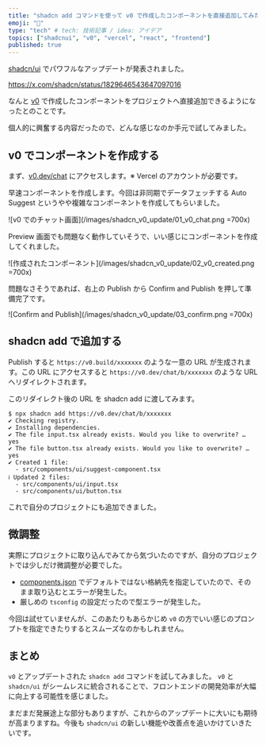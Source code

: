 ```yaml
---
title: "shadcn add コマンドを使って v0 で作成したコンポーネントを直接追加してみた"
emoji: "🚀"
type: "tech" # tech: 技術記事 / idea: アイデア
topics: ["shadcnui", "v0", "vercel", "react", "frontend"]
published: true
---
```


[shadcn/ui](https://github.com/shadcn-ui/ui) でパワフルなアップデートが発表されました。

https://x.com/shadcn/status/1829646543647097016

なんと [v0](https://v0.dev/) で作成したコンポーネントをプロジェクトへ直接追加できるようになったとのことです。

個人的に興奮する内容だったので、どんな感じなのか手元で試してみました。

## v0 でコンポーネントを作成する

まず、[v0.dev/chat](https://v0.dev/chat) にアクセスします。※ Vercel のアカウントが必要です。

早速コンポーネントを作成します。今回は非同期でデータフェッチする Auto Suggest というやや複雑なコンポーネントを作成してもらいました。

![v0 でのチャット画面](/images/shadcn_v0_update/01_v0_chat.png =700x)

Preview 画面でも問題なく動作していそうで、いい感じにコンポーネントを作成してくれました。

![作成されたコンポーネント](/images/shadcn_v0_update/02_v0_created.png =700x)

問題なさそうであれば、右上の Publish から Confirm and Publish を押して準備完了です。

![Confirm and Publish](/images/shadcn_v0_update/03_confirm.png =700x)

## shadcn add で追加する

Publish すると `https://v0.build/xxxxxxx` のような一意の URL が生成されます。この URL にアクセスすると `https://v0.dev/chat/b/xxxxxxx` のような URL へリダイレクトされます。

このリダイレクト後の URL を shadcn add に渡してみます。

```
$ npx shadcn add https://v0.dev/chat/b/xxxxxxx
✔ Checking registry.
✔ Installing dependencies.
✔ The file input.tsx already exists. Would you like to overwrite? … yes
✔ The file button.tsx already exists. Would you like to overwrite? … yes
✔ Created 1 file:
  - src/components/ui/suggest-component.tsx
ℹ Updated 2 files:
  - src/components/ui/input.tsx
  - src/components/ui/button.tsx
```

これで自分のプロジェクトにも追加できました。

## 微調整
実際にプロジェクトに取り込んでみてから気づいたのですが、自分のプロジェクトでは少しだけ微調整が必要でした。
- [components.json](https://ui.shadcn.com/docs/components-json) でデフォルトではない格納先を指定していたので、そのまま取り込むとエラーが発生した。
- 厳しめの `tsconfig` の設定だったので型エラーが発生した。

今回は試せていませんが、このあたりもあらかじめ `v0` の方でいい感じのプロンプトを指定できたりするとスムーズなのかもしれません。

## まとめ
`v0` とアップデートされた `shadcn add` コマンドを試してみました。
`v0` と `shadcn/ui` がシームレスに統合されることで、フロントエンドの開発効率が大幅に向上する可能性を感じました。

まだまだ発展途上な部分もありますが、これからのアップデートに大いにも期待が高まりますね。今後も `shadcn/ui` の新しい機能や改善点を追いかけていきたいです。
